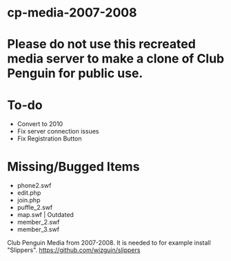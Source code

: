 # cp-media-2007-2008

# Please do not use this recreated media server to make a clone of Club Penguin for public use.


# To-do
- Convert to 2010
- Fix server connection issues
- Fix Registration Button





# Missing/Bugged Items
- phone2.swf
- edit.php
- join.php
- puffle_2.swf
- map.swf | Outdated
- member_2.swf
- member_3.swf








Club Penguin Media from 2007-2008.
It is needed to for example install "Slippers". https://github.com/wizguin/slippers
